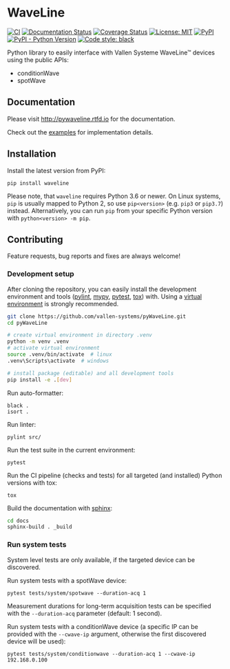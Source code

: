 # WaveLine

[![CI](https://github.com/vallen-systems/pyWaveLine/workflows/CI/badge.svg)](https://github.com/vallen-systems/pyWaveLine/actions)
[![Documentation Status](https://readthedocs.org/projects/pywaveline/badge/?version=latest)](https://pywaveline.readthedocs.io/en/latest/?badge=latest)
[![Coverage Status](https://coveralls.io/repos/github/vallen-systems/pyWaveLine/badge.svg?branch=master)](https://coveralls.io/github/vallen-systems/pyWaveLine)
[![License: MIT](https://img.shields.io/badge/License-MIT-yellow.svg)](https://opensource.org/licenses/MIT)
[![PyPI](https://img.shields.io/pypi/v/waveline)](https://pypi.org/project/waveline)
[![PyPI - Python Version](https://img.shields.io/pypi/pyversions/waveline)](https://pypi.org/project/waveline)
[![Code style: black](https://img.shields.io/badge/code%20style-black-000000.svg)](https://github.com/psf/black)

Python library to easily interface with Vallen Systeme WaveLine™ devices using the public APIs:

- conditionWave
- spotWave

## Documentation

Please visit http://pywaveline.rtfd.io for the documentation.

Check out the [examples](https://github.com/vallen-systems/pyWaveLine/tree/master/examples) for implementation details.

## Installation

Install the latest version from PyPI:

```
pip install waveline
```

Please note, that `waveline` requires Python 3.6 or newer. On Linux systems, `pip` is usually mapped to Python 2, so use `pip<version>` (e.g. `pip3` or `pip3.7`) instead. Alternatively, you can run `pip` from your specific Python version with `python<version> -m pip`.

## Contributing

Feature requests, bug reports and fixes are always welcome!

### Development setup

After cloning the repository, you can easily install the development environment and tools 
([pylint](https://www.pylint.org), [mypy](http://mypy-lang.org), [pytest](https://pytest.org), [tox](https://tox.readthedocs.io))
with. Using a [virtual environment](https://docs.python.org/3/library/venv.html) is strongly recommended.

```bash
git clone https://github.com/vallen-systems/pyWaveLine.git
cd pyWaveLine

# create virtual environment in directory .venv
python -m venv .venv
# activate virtual environment
source .venv/bin/activate  # linux
.venv\Scripts\activate  # windows

# install package (editable) and all development tools
pip install -e .[dev]
```

Run auto-formatter:

```
black .
isort .
```

Run linter:

```
pylint src/
```

Run the test suite in the current environment:

```
pytest
```

Run the CI pipeline (checks and tests) for all targeted (and installed) Python versions with tox:

```
tox
```

Build the documentation with [sphinx](https://www.sphinx-doc.org):

```bash
cd docs
sphinx-build . _build
```

### Run system tests

System level tests are only available, if the targeted device can be discovered.


Run system tests with a spotWave device:

```
pytest tests/system/spotwave --duration-acq 1
```

Measurement durations for long-term acquisition tests can be specified with the `--duration-acq` parameter (default: 1 second).

Run system tests with a conditionWave device (a specific IP can be provided with the `--cwave-ip` argument, otherwise the first discovered device will be used):

```
pytest tests/system/conditionwave --duration-acq 1 --cwave-ip 192.168.0.100
```
